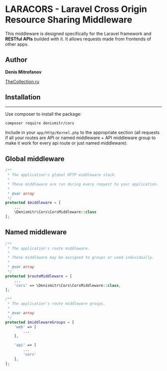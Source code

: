 # __LARACORS__ - Laravel Cross Origin Resource Sharing Middleware
This middleware is designed specifically for the Laravel framework and __RESTful APIs__ builded with it.
It allows requests made from frontends of other apps.

## Author
__Denis Mitrofanov__

[TheCollection.ru](https://thecollection.ru)

## Installation
--------

Use composer to install the package:

```bash
composer require denismitr/cors
```

Include in your `app/Http/Kernel.php` to the appropriate section
(all requests if all your routes are API or named middleware + API middleware group to make it work for every api route
or just named middleware):

Global middleware
-------
```php
/**
 * The application's global HTTP middleware stack.
 *
 * These middleware are run during every request to your application.
 *
 * @var array
 */
protected $middleware = [
    ...
    \Denismitr\Cors\CorsMiddleware::class
];
```
Named middleware
---------------
```php
/**
 * The application's route middleware.
 *
 * These middleware may be assigned to groups or used individually.
 *
 * @var array
 */
protected $routeMiddleware = [
    ...
    'cors' => \Denismitr\Cors\CorsMiddleware::class,
];

/**
 * The application's route middleware groups.
 *
 * @var array
 */
protected $middlewareGroups = [
    'web' => [
        ...
    ],

    'api' => [
        ...
        'cors'
    ],
];
```